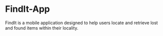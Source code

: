 # FindIt-App
FindIt is a mobile application designed to help users locate and retrieve lost and found items within their locality.
